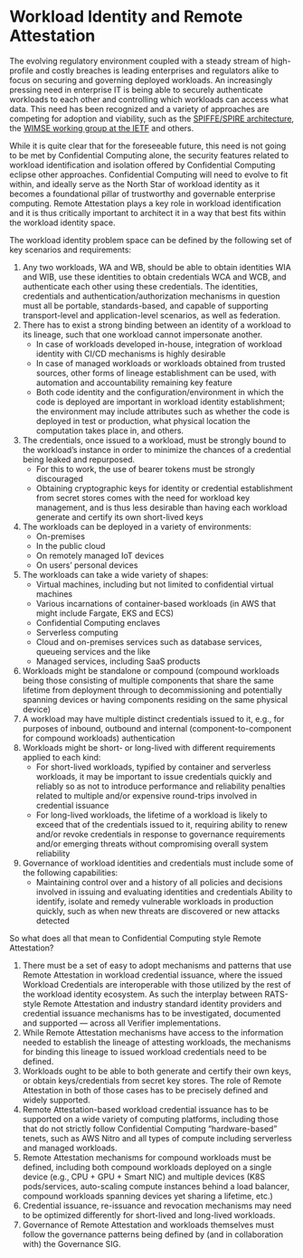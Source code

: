 # Workload Identity and Remote Attestation

The evolving regulatory environment coupled with a steady stream of high-profile and costly breaches is leading enterprises and regulators alike to focus on securing and governing deployed workloads. An increasingly pressing need in enterprise IT is being able to securely authenticate workloads to each other and controlling which workloads can access what data. This need has been recognized and a variety of approaches are competing for adoption and viability, such as the [SPIFFE/SPIRE architecture](https://spiffe.io/docs/latest/architecture/), the [WIMSE working group at the IETF](https://www.ietf.org/blog/wimse-working-group/) and others.

While it is quite clear that for the foreseeable future, this need is not going to be met by Confidential Computing alone, the security features related to workload identification and isolation offered by Confidential Computing eclipse other approaches. Confidential Computing will need to evolve to fit within, and ideally serve as the North Star of workload identity as it becomes a foundational pillar of trustworthy and governable enterprise computing. Remote Attestation plays a key role in workload identification and it is thus critically important to architect it in a way that best fits within the workload identity space.

The workload identity problem space can be defined by the following set of key scenarios and requirements:

1. Any two workloads, WA and WB, should be able to obtain identities WIA and WIB, use these identities to obtain credentials WCA and WCB, and authenticate each other using these credentials. The identities, credentials and authentication/authorization mechanisms in question must all be portable, standards-based, and capable of supporting transport-level and application-level scenarios, as well as federation.
2. There has to exist a strong binding between an identity of a workload to its lineage, such that one workload cannot impersonate another.
   * In case of workloads developed in-house, integration of workload identity with CI/CD mechanisms is highly desirable
   * In case of managed workloads or workloads obtained from trusted sources, other forms of lineage establishment can be used, with automation and accountability remaining key feature
   * Both code identity and the configuration/environment in which the code is deployed are important in workload identity establishment; the environment may include attributes such as whether the code is deployed in test or production, what physical location the computation takes place in, and others.
3. The credentials, once issued to a workload, must be strongly bound to the workload’s instance in order to minimize the chances of a credential being leaked and repurposed.
   * For this to work, the use of bearer tokens must be strongly discouraged
   * Obtaining cryptographic keys for identity or credential establishment from secret stores comes with the need for workload key management, and is thus less desirable than having each workload generate and certify its own short-lived keys
4. The workloads can be deployed in a variety of environments:
   * On-premises
   * In the public cloud
   * On remotely managed IoT devices
   * On users’ personal devices
5. The workloads can take a wide variety of shapes:
   * Virtual machines, including but not limited to confidential virtual machines
   * Various incarnations of container-based workloads (in AWS that might include Fargate, EKS and ECS)
   * Confidential Computing enclaves
   * Serverless computing
   * Cloud and on-premises services such as database services, queueing services and the like
   * Managed services, including SaaS products
6. Workloads might be standalone or compound (compound workloads being those consisting of multiple components that share the same lifetime from deployment through to decommissioning and potentially spanning devices or having components residing on the same physical device)
7. A workload may have multiple distinct credentials issued to it, e.g., for purposes of inbound, outbound and internal (component-to-component for compound workloads) authentication
8. Workloads might be short- or long-lived with different requirements applied to each kind:
   * For short-lived workloads, typified by container and serverless workloads, it may be important to issue credentials quickly and reliably so as not to introduce performance and reliability penalties related to multiple and/or expensive round-trips involved in credential issuance
   * For long-lived workloads, the lifetime of a workload is likely to exceed that of the credentials issued to it, requiring ability to renew and/or revoke credentials in response to governance requirements and/or emerging threats without compromising overall system reliability
9. Governance of workload identities and credentials must include some of the following capabilities:
   * Maintaining control over and a history of all policies and decisions involved in issuing and evaluating identities and credentials
    Ability to identify, isolate and remedy vulnerable workloads in production quickly, such as when new threats are discovered or new attacks detected
	
So what does all that mean to Confidential Computing style Remote Attestation?

1. There must be a set of easy to adopt mechanisms and patterns that use Remote Attestation in workload credential issuance, where the issued Workload Credentials are interoperable with those utilized by the rest of the workload identity ecosystem. As such the interplay between RATS-style Remote Attestation and industry standard identity providers and credential issuance mechanisms has to be investigated, documented and supported — across all Verifier implementations.
2. While Remote Attestation mechanisms have access to the information needed to establish the lineage of attesting workloads, the mechanisms for binding this lineage to issued workload credentials need to be defined.
3. Workloads ought to be able to both generate and certify their own keys, or obtain keys/credentials from secret key stores. The role of Remote Attestation in both of those cases has to be precisely defined and widely supported.
4. Remote Attestation-based workload credential issuance has to be supported on a wide variety of computing platforms, including those that do not strictly follow Confidential Computing “hardware-based” tenets, such as AWS Nitro and all types of compute including serverless and managed workloads.
5. Remote Attestation mechanisms for compound workloads must be defined, including both compound workloads deployed on a single device (e.g., CPU + GPU + Smart NIC) and multiple devices (K8S pods/services, auto-scaling compute instances behind a load balancer, compound workloads spanning devices yet sharing a lifetime, etc.)
6. Credential issuance, re-issuance and revocation mechanisms may need to be optimized differently for short-lived and long-lived workloads.
7. Governance of Remote Attestation and workloads themselves must follow the governance patterns being defined by (and in collaboration with) the Governance SIG.
	
